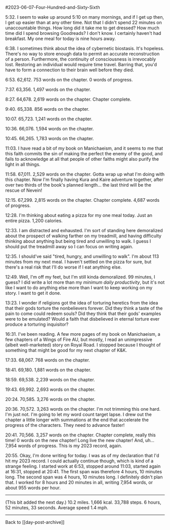 #2023-06-07-Four-Hundred-and-Sixty-Sixth

5:32.  I seem to wake up around 5:10 on many mornings, and if I get up then, I get up easier than at any other time.  Not that I didn't spend 22 minutes on unaccountable things.  How long did it take me to get dressed?  How much time did I spend browsing Goodreads?  I don't know.  I certainly haven't had breakfast.  My one meal for today is nine hours away.

6:38.  I sometimes think about the idea of cybernetic biostasis.  It's hopeless.  There's no way to store enough data to permit an accurate reconstruction of a person.  Furthermore, the continuity of consciousness is irrevocably lost.  Restoring an individual would require time travel.  Barring that, you'd have to form a connection to their brain well before they died.

6:53.  62,612.  753 words on the chapter.  0 words of progress.

7:37.  63,356.  1,497 words on the chapter.

8:27.  64,678.  2,619 words on the chapter.  Chapter complete.

9:40.  65,338.  856 words on the chapter.  

10:07.  65,723.  1,241 words on the chapter.

10:36.  66,076.  1,594 words on the chapter.

10:45.  66,265.  1,783 words on the chapter.

11:03.  I have read a bit of my book on Manichaeism, and it seems to me that this faith commits the sin of making the perfect the enemy of the good, and fails to acknowledge at all that people of other faiths might also purify the light in all things.

11:58.  67,011.  2,529 words on the chapter.  Gotta wrap up what I'm doing with this chapter.  Now I'm finally having Kura and Kaire adventure together, after over two thirds of the book's planned length... the last third will be the rescue of Nevein!

12:15.  67,299.  2,815 words on the chapter.  Chapter complete.  4,687 words of progress.

12:28.  I'm thinking about eating a pizza for my one meal today.  Just an entire pizza.  1,200 calories.

12:33.  I am distracted and exhausted.  I'm sort of standing here demoralized about the prospect of walking farther on my treadmill, and having difficulty thinking about anything but being tired and unwilling to walk.  I guess I should put the treadmill away so I can focus on writing again.

12:35.  I should've said "tired, hungry, and unwilling to walk".  I'm about 113 minutes from my next meal.  I haven't settled on the pizza for sure, but there's a real risk that I'll do worse if I eat anything else.

12:49.  Well, I'm off my feet, but I'm still kinda demoralized.  99 minutes, I guess?  I did write a lot more than my *minimum daily productivity*, but it's not like I want to do anything else more than I want to keep working on my story.  I want to get it done.

13:23.  I wonder if religions got the idea of torturing heretics from the idea that their gods torture the nonbelievers forever.  Did they think a taste of the pain to come could redeem souls?  Did they think that their gods' examples were to be emulated?  Would a faith that disbelieved in eternal torture ever produce a torturing inquisitor?

16:31.  I've been reading.  A few more pages of my book on Manichaeism, a few chapters of a Wings of Fire AU, but mostly, I read an unimpressive (albeit well-marketed) story on Royal Road.  I stopped because I thought of something that might be good for my next chapter of K&K.

17:33.  68,067.  768 words on the chapter.

18:41.  69,180.  1,881 words on the chapter.

18:59.  69,538.  2,239 words on the chapter.

19:43.  69,992.  2,693 words on the chapter.

20:24.  70,585.  3,276 words on the chapter.

20:36.  70,572.  3,263 words on the chapter.  I'm not trimming this one hard.  I'm just not.  I'm going to let my word count target lapse.  I drew out the chapter a little longer with summations at the end that accelerate the progress of the characters.  They need to advance faster!

20:41.  70,566.  3,257 words on the chapter.  Chapter complete, really this time!  0 words on the new chapter!  Long live the new chapter!  And, uh...  7,954 words of progress.  This is my 2023 record, again.

20:55.  Okay, I'm done writing for today.  I was as of my declaration that I'd hit my 2023 record.  I could actually continue though, which is kind of a strange feeling.  I started work at 6:53, stopped around 11:03, started again at 16:31, stopped at 20:41.  The first span was therefore 4 hours, 10 minutes long.  The second span was 4 hours, 10 minutes long.  I definitely didn't plan that.  I worked for 8 hours and 20 minutes in all, writing 7,954 words, or about 955 words per hour.

---
(This bit added the next day.)  10.2 miles.  1,666 kcal.  33,788 steps.  6 hours, 52 minutes, 33 seconds.  Average speed 1.4 mph.

---
Back to [[day-post-archive]]